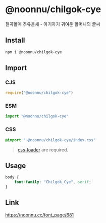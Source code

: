 # @noonnu/chilgok-cye
칠곡할매 추유을체 - 아기자기 귀여운 할머니의 글씨

## Install
```sh
npm i @noonnu/chilgok-cye
```
## Import
### CJS
```js
require("@noonnu/chilgok-cye")
```
### ESM
```js
import "@noonnu/chilgok-cye"
```
### CSS 
```css
@import "~@noonnu/chilgok-cye/index.css"
```
> [css-loader](https://github.com/webpack-contrib/css-loader) are required.

## Usage
```css
body {
    font-family: "Chilgok_Cye", serif;
}
```

## Link
https://noonnu.cc/font_page/681